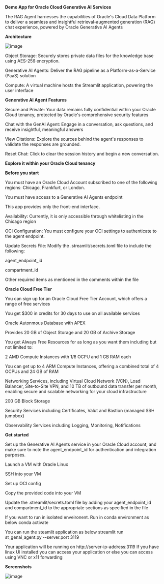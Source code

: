 **Demo App for Oracle Cloud Generative AI Services**

The RAG Agent harnesses the capabilities of Oracle's Cloud Data Platform to deliver a seamless and insightful retrieval-augmented generation (RAG) chat experience, powered by Oracle Generative AI Agents


**Architecture**

![image](https://github.com/user-attachments/assets/f06e446a-de25-489e-a9a6-2aa4a091c15b)

Object Storage: Securely stores private data files for the knowledge base using AES-256 encryption.

Generative AI Agents: Deliver the RAG pipeline as a Platform-as-a-Service (PaaS) solution

Compute: A virtual machine hosts the Streamlit application, powering the user interface


**Generative AI Agent Features**

Secure and Private: Your data remains fully confidential within your Oracle Cloud tenancy, protected by Oracle's comprehensive security features

Chat with the GenAI Agent: Engage in a conversation, ask questions, and receive insightful, meaningful answers

View Citations: Explore the sources behind the agent's responses to validate the responses are grounded.

Reset Chat: Click to clear the session history and begin a new conversation.


**Explore it within your Oracle Cloud tenancy**

**Before you start**

You must have an Oracle Cloud Account subscribed to one of the following regions: Chicago, Frankfurt, or London.

You must have access to a Generative AI Agents endpoint

This app provides only the front-end interface.

Availability: Currently, it is only accessible through whitelisting in the Chicago region

OCI Configuration: You must configure your OCI settings to authenticate to the agent endpoint.

Update Secrets File: Modify the .streamlit/secrets.toml file to include the following:

agent_endpoint_id

compartment_id

Other required items as mentioned in the comments within the file

**Oracle Cloud Free Tier**

You can sign up for an Oracle Cloud Free Tier Account, which offers a range of free services

You get $300 in credits for 30 days to use on all available services

Oracle Autonmous Database with APEX

Provides 20 GB of Object Storage and 20 GB of Archive Storage

You get Always Free Resources for as long as you want them including but not limited to:

2 AMD Compute Instances with 1/8 OCPU and 1 GB RAM each

You can get up to 4 ARM Compute Instances, offering a combined total of 4 OCPUs and 24 GB of RAM

Networking Services, including Virtual Cloud Network (VCN), Load Balancer, Site-to-Site VPN, and 10 TB of outbound data transfer per month, enabling secure and scalable networking for your cloud infrastructure

200 GB Block Storage

Security Services including Certificates, Valut and Bastion (managed SSH jumpbox)

Observability Services including Logging, Monitoring, Notifications



**Get started**

Set up the Generative AI Agents service in your Oracle Cloud account, and make sure to note the agent_endpoint_id for authentication and integration purposes.

Launch a VM with Oracle Linux 

SSH into your VM 

Set up OCI config

Copy the provided code into your VM

Update the .streamlit/secrets.toml file by adding your agent_endpoint_id and compartment_id to the appropriate sections as specified in the file

If you want to run in isolated enveironent. Run in conda environment as below
conda activate <path>

You can run the steamlit application as below
streamlit run st_genai_agent.py --server.port 3119 

Your application will be running on http://server-ip-address:3119
If you have linux UI installed you can access your application or else you can access using VNC or x11 forwarding


**Screenshots**

![image](https://github.com/user-attachments/assets/dc0985b5-00c0-4757-b7a7-6b4f3f92f04d)

